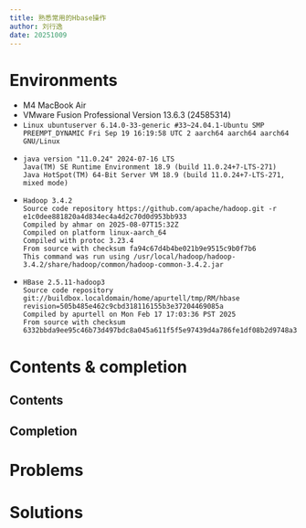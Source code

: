 ```yaml
---
title: 熟悉常用的Hbase操作
author: 刘行逸
date: 20251009
---
```


# Environments
- M4 MacBook Air
- VMware Fusion Professional Version 13.6.3 (24585314)
- `Linux ubuntuserver 6.14.0-33-generic #33~24.04.1-Ubuntu SMP PREEMPT_DYNAMIC Fri Sep 19 16:19:58 UTC 2 aarch64 aarch64 aarch64 GNU/Linux`
- 
    ```shell
    java version "11.0.24" 2024-07-16 LTS
    Java(TM) SE Runtime Environment 18.9 (build 11.0.24+7-LTS-271)
    Java HotSpot(TM) 64-Bit Server VM 18.9 (build 11.0.24+7-LTS-271, mixed mode)
    ```
- 
    ```shell
    Hadoop 3.4.2
    Source code repository https://github.com/apache/hadoop.git -r e1c0dee881820a4d834ec4a4d2c70d0d953bb933
    Compiled by ahmar on 2025-08-07T15:32Z
    Compiled on platform linux-aarch_64
    Compiled with protoc 3.23.4
    From source with checksum fa94c67d4b4be021b9e9515c9b0f7b6
    This command was run using /usr/local/hadoop/hadoop-3.4.2/share/hadoop/common/hadoop-common-3.4.2.jar
    ```
- 
    ```shell
    HBase 2.5.11-hadoop3
    Source code repository git://buildbox.localdomain/home/apurtell/tmp/RM/hbase revision=505b485e462c9cbd318116155b3e37204469085a
    Compiled by apurtell on Mon Feb 17 17:03:36 PST 2025
    From source with checksum 6332bbda9ee95c46b73d497bdc8a045a611f5f5e97439d4a786fe1df08b2d9748a33f8dce5bcf509cac15bcae1d6bc8de0e40fe890d9c477a165f9aa68df1294
    ```

# Contents & completion
## Contents

## Completion
  
# Problems

# Solutions
